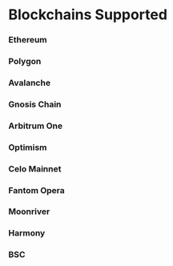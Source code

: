 # Blockchains Supported

### Ethereum

### Polygon

### Avalanche

### Gnosis Chain

### Arbitrum One

### Optimism

### Celo Mainnet

### Fantom Opera

### Moonriver

### Harmony

### BSC
